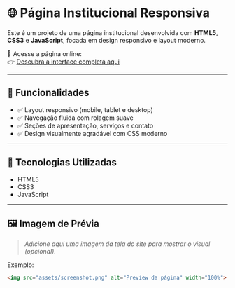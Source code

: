 # 🌐 Página Institucional Responsiva

Este é um projeto de uma página institucional desenvolvida com **HTML5**, **CSS3** e **JavaScript**, focada em design responsivo e layout moderno.

🔗 Acesse a página online:  
👉 [Descubra a interface completa aqui](https://teal-kangaroo-cf8e6c.netlify.app/)

---

## 📌 Funcionalidades

- ✅ Layout responsivo (mobile, tablet e desktop)
- ✅ Navegação fluida com rolagem suave
- ✅ Seções de apresentação, serviços e contato
- ✅ Design visualmente agradável com CSS moderno

---

## 🚀 Tecnologias Utilizadas

- HTML5
- CSS3
- JavaScript

---

## 🖼️ Imagem de Prévia

> *Adicione aqui uma imagem da tela do site para mostrar o visual (opcional).*

Exemplo:

```html
<img src="assets/screenshot.png" alt="Preview da página" width="100%">
